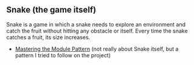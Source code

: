 ## Snake (the game itself)

Snake is a game in which a snake needs to explore an environment and catch the fruit without hitting any obstacle or itself. Every time the snake catches a fruit, its size increases.

- [Mastering the Module Pattern](https://toddmotto.com/mastering-the-module-pattern/) (not really about Snake itself, but a pattern I tried to follow on the project)
